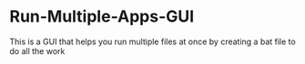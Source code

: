 # Run-Multiple-Apps-GUI
 This is a GUI that helps you run multiple files at once by creating a bat file to do all the work
